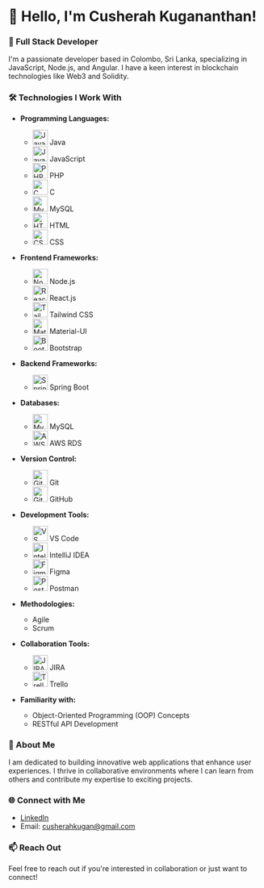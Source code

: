 # 👋 Hello, I'm Cusherah Kugananthan!

### 🌟 Full Stack Developer

I'm a passionate developer based in Colombo, Sri Lanka, specializing in JavaScript, Node.js, and Angular. I have a keen interest in blockchain technologies like Web3 and Solidity.

### 🛠️ Technologies I Work With
- **Programming Languages:**
    - <img src="https://upload.wikimedia.org/wikipedia/en/3/21/Java_logo_and_wordmark.svg" alt="Java" width="30"/> Java
    - <img src="https://upload.wikimedia.org/wikipedia/en/9/99/JavaScript_logo_2.svg" alt="JavaScript" width="30"/> JavaScript
    - <img src="https://upload.wikimedia.org/wikipedia/commons/2/27/PHP-logo.svg" alt="PHP" width="30"/> PHP
    - <img src="https://upload.wikimedia.org/wikipedia/commons/1/19/C_Programming_Language.svg" alt="C" width="30"/> C
    - <img src="https://upload.wikimedia.org/wikipedia/en/thumb/6/61/MySQL.svg/1200px-MySQL.svg.png" alt="MySQL" width="30"/> MySQL
    - <img src="https://upload.wikimedia.org/wikipedia/commons/6/61/HTML5_logo_and_wordmark.svg" alt="HTML" width="30"/> HTML
    - <img src="https://upload.wikimedia.org/wikipedia/commons/6/62/CSS3_logo_and_wordmark.svg" alt="CSS" width="30"/> CSS

- **Frontend Frameworks:**
    - <img src="https://upload.wikimedia.org/wikipedia/commons/d/d9/Node.js_logo.svg" alt="Node.js" width="30"/> Node.js
    - <img src="https://upload.wikimedia.org/wikipedia/commons/a/a7/React-icon.svg" alt="React.js" width="30"/> React.js
    - <img src="https://tailwindcss.com/_next/static/media/tailwind-logo.9c3f30b2.svg" alt="Tailwind CSS" width="30"/> Tailwind CSS
    - <img src="https://material-ui.com/static/logo.png" alt="Material-UI" width="30"/> Material-UI
    - <img src="https://upload.wikimedia.org/wikipedia/commons/b/b2/Bootstrap_logo.svg" alt="Bootstrap" width="30"/> Bootstrap

- **Backend Frameworks:**
    - <img src="https://upload.wikimedia.org/wikipedia/commons/b/b2/Spring_Boot_Logo_2018.svg" alt="Spring Boot" width="30"/> Spring Boot

- **Databases:**
    - <img src="https://upload.wikimedia.org/wikipedia/en/thumb/6/61/MySQL.svg/1200px-MySQL.svg.png" alt="MySQL" width="30"/> MySQL
    - <img src="https://upload.wikimedia.org/wikipedia/commons/6/64/Amazon_RDS_logo.svg" alt="AWS RDS" width="30"/> AWS RDS

- **Version Control:**
    - <img src="https://upload.wikimedia.org/wikipedia/commons/e/e0/Git-logo.svg" alt="Git" width="30"/> Git
    - <img src="https://upload.wikimedia.org/wikipedia/commons/9/91/Octicons-mark-github.svg" alt="GitHub" width="30"/> GitHub

- **Development Tools:**
    - <img src="https://upload.wikimedia.org/wikipedia/commons/3/3b/Visual_Studio_Code_1.35_icon.svg" alt="VS Code" width="30"/> VS Code
    - <img src="https://upload.wikimedia.org/wikipedia/commons/1/19/IntelliJ_IDEA_Logo.svg" alt="IntelliJ IDEA" width="30"/> IntelliJ IDEA
    - <img src="https://upload.wikimedia.org/wikipedia/commons/d/d5/Figma-logo.svg" alt="Figma" width="30"/> Figma
    - <img src="https://upload.wikimedia.org/wikipedia/commons/6/64/Postman_icon.svg" alt="Postman" width="30"/> Postman

- **Methodologies:**
    - Agile
    - Scrum

- **Collaboration Tools:**
    - <img src="https://upload.wikimedia.org/wikipedia/en/thumb/6/60/JIRA_Logo.svg/1200px-JIRA_Logo.svg.png" alt="JIRA" width="30"/> JIRA
    - <img src="https://upload.wikimedia.org/wikipedia/commons/1/16/Trello-logo.png" alt="Trello" width="30"/> Trello

- **Familiarity with:**
    - Object-Oriented Programming (OOP) Concepts
    - RESTful API Development

### 💼 About Me
I am dedicated to building innovative web applications that enhance user experiences. I thrive in collaborative environments where I can learn from others and contribute my expertise to exciting projects.

### 🌐 Connect with Me
- [LinkedIn](https://www.linkedin.com/in/cusherah-kugan-9a9382315/)
- Email: [cusherahkugan@gmail.com](mailto:cusherahkugan@gmail.com)

### 📫 Reach Out
Feel free to reach out if you're interested in collaboration or just want to connect!

